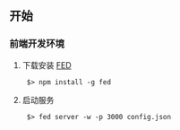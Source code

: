 ## 开始

### 前端开发环境

1. 下载安装 [FED](https://github.com/ijse/FED)	
	
		$> npm install -g fed
		
2. 启动服务
		
		$> fed server -w -p 3000 config.json
		
		
		

	
	
	
	